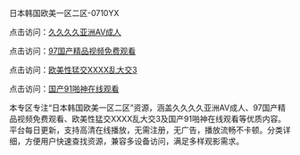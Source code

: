 日本韩国欧美一区二区-0710YX

点击访问：<a href="https://heiliaoe8ajia.pages.dev">久久久久亚洲AV成人</a>

点击访问：<a href="https://heiliaoxqkkct.pages.dev">97国产精品视频免费观看</a>

点击访问：<a href="https://heiliaoxwd5i8.pages.dev">欧美性猛交XXXX乱大交3</a>

点击访问：<a href="https://heiliaowt0d7p.pages.dev">国产91啪神在线观看</a>

本专区专注“日本韩国欧美一区二区”资源，涵盖久久久久亚洲AV成人、97国产精品视频免费观看、欧美性猛交XXXX乱大交3及国产91啪神在线观看等优质内容。平台每日更新，支持高清在线播放，无需注册，无广告，播放流畅不卡顿。分类详细，方便用户快速查找资源，兼容多设备访问，满足多样观影需求。

<span style="display:none;">[Canonical link](https://github.com/bon20250710/so76 ）</span>
